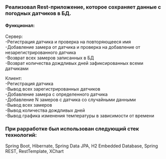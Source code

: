 ### Реализовал Rest-приложение, которое сохраняет данные с погодных датчиков в БД.

#### Функционал:

Сервер:<br>
-Регистрация датчика и проверка на повторяющееся имя<br>
-Добавление замера от датчика и проверка на добавление от незарегистрированного датчика<br>
-Возврат всех замеров записанных в БД<br>
-Возврат количества дождливых дней зафиксированных всеми датчиками<br>

Клиент:<br>
-Регистрация датчика<br>
-Вывод всех зарегистрированных датчиков<br>
-Добавление замера с определенного датчика<br>
-Добавление N замеров с датчика со случайными данными<br>
-Вывод всех замеров<br>
-Вывод количества дождливых дней<br>
-Вывод графика изменения температуры в зависимости от времени<br>


### При раpработке был использован следующий стек технологий:
Spring Boot, Hibernate, Spring Data JPA, H2 Embedded Database, Spring REST, RestTemplate, XChart
